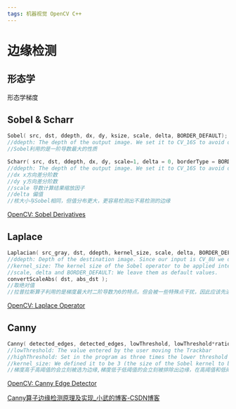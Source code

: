```yaml
---
tags: 机器视觉 OpenCV C++
---
```

# 边缘检测

## 形态学

形态学梯度

## Sobel & Scharr

```c
Sobel( src, dst, ddepth, dx, dy, ksize, scale, delta, BORDER_DEFAULT);
//ddepth: The depth of the output image. We set it to CV_16S to avoid overflow.
//Sobel利用的是一阶导数最大的性质

Scharr( src, dst, ddepth, dx, dy, scale=1, delta = 0, borderType = BORDER_DEFAULT);
//ddepth: The depth of the output image. We set it to CV_16S to avoid overflow.
//dx x方向差分阶数
//dy y方向差分阶数
//scale 导数计算结果缩放因子
//delta 偏值
//核大小与Sobel相同，但值分布更大，更容易检测出不易检测的边缘
```

[OpenCV: Sobel Derivatives](https://docs.opencv.org/4.1.0/d2/d2c/tutorial_sobel_derivatives.html)

## Laplace

```c
Laplacian( src_gray, dst, ddepth, kernel_size, scale, delta, BORDER_DEFAULT );
//ddepth: Depth of the destination image. Since our input is CV_8U we define ddepth = CV_16S to avoid overflow
//kernel_size: The kernel size of the Sobel operator to be applied internally. We use 3 in this example.
//scale, delta and BORDER_DEFAULT: We leave them as default values.
convertScaleAbs( dst, abs_dst );
//取绝对值
//拉普拉斯算子利用的是梯度最大时二阶导数为0的特点。但会被一些特殊点干扰，因此应该先进行滤波
```

[OpenCV: Laplace Operator](https://docs.opencv.org/4.1.0/d5/db5/tutorial_laplace_operator.html)

## Canny

```c
Canny( detected_edges, detected_edges, lowThreshold, lowThreshold*ratio, kernel_size );
//lowThreshold: The value entered by the user moving the Trackbar
//highThreshold: Set in the program as three times the lower threshold (following Canny's recommendation)
//kernel_size: We defined it to be 3 (the size of the Sobel kernel to be used internally)
//梯度高于高阈值的会立刻被选为边缘,梯度低于低阈值的会立刻被排除出边缘，在高阈值和低阈值间的若周围有高阈值点则被选为边缘，否则忽略
```

[OpenCV: Canny Edge Detector](https://docs.opencv.org/4.1.0/da/d5c/tutorial_canny_detector.html)

[Canny算子边缘检测原理及实现_小武的博客-CSDN博客](https://blog.csdn.net/weixin_40647819/article/details/91411424)
